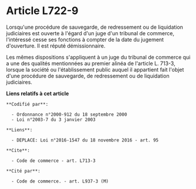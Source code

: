 # Article L722-9

Lorsqu'une procédure de sauvegarde, de redressement ou de liquidation judiciaires est ouverte à l'égard d'un juge d'un
tribunal de commerce, l'intéressé cesse ses fonctions à compter de la date du jugement d'ouverture. Il est réputé
démissionnaire. 

Les mêmes dispositions s'appliquent à un juge du tribunal de commerce qui a une des qualités mentionnées au premier alinéa de
l'article L. 713-3, lorsque la société ou l'établissement public auquel il appartient fait l'objet d'une procédure de
sauvegarde, de redressement ou de liquidation judiciaires.

**Liens relatifs à cet article**

	**Codifié par**:

	  - Ordonnance n°2000-912 du 18 septembre 2000
	  - Loi n°2003-7 du 3 janvier 2003

	**Liens**:

	  - DEPLACE: Loi n°2016-1547 du 18 novembre 2016 - art. 95

	**Cite**:

	  - Code de commerce - art. L713-3

	**Cité par**:

	  - Code de commerce. - art. L937-3 (M)
